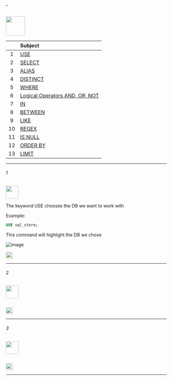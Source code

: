 ###### _

<img src="https://img.shields.io/badge/-3_Operator Statements%20-blue" height=60px>

|     |  Subject           |
|:---:|:------------------------------| 
|  1  |[USE](#1)   | 
|  2  |[SELECT](#2)   | 
|  3  |[ALIAS](#3)   | 
|  4  |[DISTINCT](#-)   | 
|  5  |[WHERE](#-)   | 
|  6  |[Logical Operators AND, OR, NOT](#-)   | 
|  7  |[IN](#-)   | 
|  8  |[BETWEEN](#-)   | 
|  9  |[LIKE](#-)   | 
|  10  |[REGEX](#-)   | 
|  11  |[IS NULL](#-)   | 
|  12  |[ORDER BY](#-)   | 
|  13  |[LIMIT](#-)   | 


--------------------------------------------------------------------------------------------------

###### 1

<img src="https://img.shields.io/badge/-1. USE %20-blue" height=40px>

The keyword USE chooses the DB we want to work with

Example:

```sql
USE sql_store;
```

This command will highlight the DB we chose

![image](https://user-images.githubusercontent.com/36256986/163691861-1c80e6ec-4e76-43b3-b23c-1df84fb30f03.png)

[<img src="https://img.shields.io/badge/-Back to top%20-brown" height=22px>](#_)

--------------------------------------------------------------------------------------------------

###### 2

<img src="https://img.shields.io/badge/-2. SELECT %20-blue" height=40px>

```sql
```

[<img src="https://img.shields.io/badge/-Back to top%20-brown" height=22px>](#_)

--------------------------------------------------------------------------------------------------

###### 3

<img src="https://img.shields.io/badge/-3. ALIAS %20-blue" height=40px>

```sql
```

[<img src="https://img.shields.io/badge/-Back to top%20-brown" height=22px>](#_)

--------------------------------------------------------------------------------------------------
